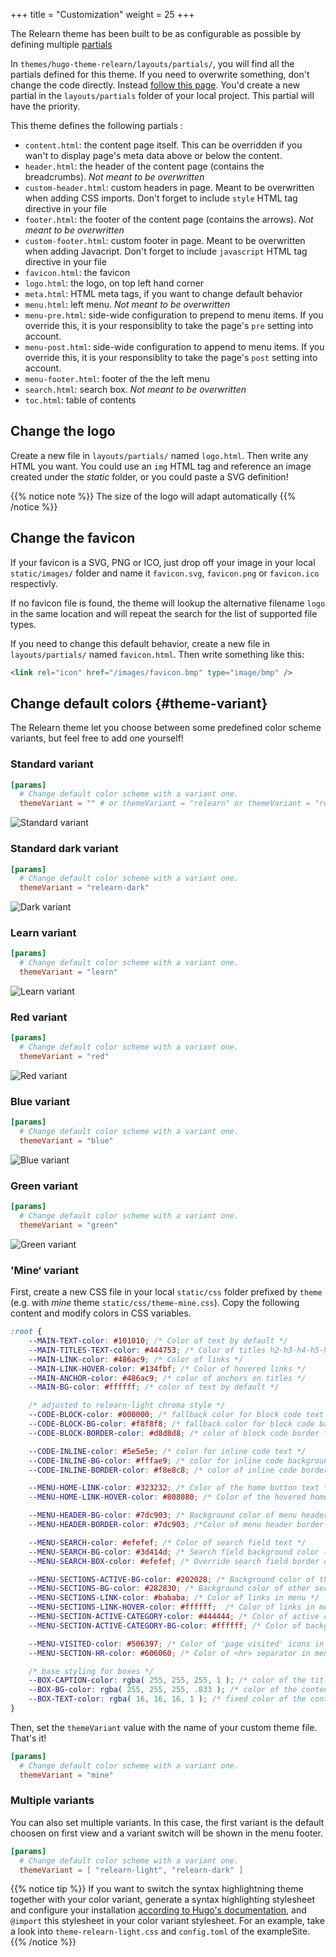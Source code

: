 +++
title = "Customization"
weight = 25
+++

The Relearn theme has been built to be as configurable as possible by defining multiple [partials](https://gohugo.io/templates/partials/)

In `themes/hugo-theme-relearn/layouts/partials/`, you will find all the partials defined for this theme. If you need to overwrite something, don't change the code directly. Instead [follow this page](https://gohugo.io/themes/customizing/). You'd create a new partial in the `layouts/partials` folder of your local project. This partial will have the priority.

This theme defines the following partials :

- `content.html`: the content page itself. This can be overridden if you wan't to display page's meta data above or below the content.
- `header.html`: the header of the content page (contains the breadcrumbs). _Not meant to be overwritten_
- `custom-header.html`: custom headers in page. Meant to be overwritten when adding CSS imports. Don't forget to include `style` HTML tag directive in your file
- `footer.html`: the footer of the content page (contains the arrows). _Not meant to be overwritten_
- `custom-footer.html`:  custom footer in page. Meant to be overwritten when adding Javacript. Don't forget to include `javascript` HTML tag directive in your file
- `favicon.html`: the favicon
- `logo.html`: the logo, on top left hand corner
- `meta.html`: HTML meta tags, if you want to change default behavior
- `menu.html`: left menu. _Not meant to be overwritten_
- `menu-pre.html`: side-wide configuration to prepend to menu items. If you override this, it is your responsiblity to take the page's `pre` setting into account.
- `menu-post.html`: side-wide configuration to append to menu items. If you override this, it is your responsiblity to take the page's `post` setting into account.
- `menu-footer.html`: footer of the the left menu
- `search.html`: search box. _Not meant to be overwritten_
- `toc.html`: table of contents

## Change the logo

Create a new file in `layouts/partials/` named `logo.html`. Then write any HTML you want.
You could use an `img` HTML tag and reference an image created under the *static* folder, or you could paste a SVG definition!

{{% notice note %}}
The size of the logo will adapt automatically
{{% /notice %}}

## Change the favicon

If your favicon is a SVG, PNG or ICO, just drop off your image in your local `static/images/` folder and name it `favicon.svg`, `favicon.png` or `favicon.ico` respectivly.

If no favicon file is found, the theme will lookup the alternative filename `logo` in the same location and will repeat the search for the list of supported file types.

If you need to change this default behavior, create a new file in `layouts/partials/` named `favicon.html`. Then write something like this:

```html
<link rel="icon" href="/images/favicon.bmp" type="image/bmp" />
```

## Change default colors {#theme-variant}

The Relearn theme let you choose between some predefined color scheme variants, but feel free to add one yourself!

### Standard variant

```toml
[params]
  # Change default color scheme with a variant one.
  themeVariant = "" # or themeVariant = "relearn" or themeVariant = "relearn-light"
```

![Standard variant](images/standard-variant.png?width=60pc)

### Standard dark variant

```toml
[params]
  # Change default color scheme with a variant one.
  themeVariant = "relearn-dark"
```

![Dark variant](images/standard-dark-variant.png?width=60pc)

### Learn variant

```toml
[params]
  # Change default color scheme with a variant one.
  themeVariant = "learn"
```

![Learn variant](images/learn-variant.png?width=60pc)

### Red variant

```toml
[params]
  # Change default color scheme with a variant one.
  themeVariant = "red"
```

![Red variant](images/red-variant.png?width=60pc)

### Blue variant

```toml
[params]
  # Change default color scheme with a variant one.
  themeVariant = "blue"
```

![Blue variant](images/blue-variant.png?width=60pc)

### Green variant

```toml
[params]
  # Change default color scheme with a variant one.
  themeVariant = "green"
```

![Green variant](images/green-variant.png?width=60pc)

### 'Mine‘ variant

First, create a new CSS file in your local `static/css` folder prefixed by `theme` (e.g. with _mine_ theme `static/css/theme-mine.css`). Copy the following content and modify colors in CSS variables.

```css
:root {
    --MAIN-TEXT-color: #101010; /* Color of text by default */
    --MAIN-TITLES-TEXT-color: #444753; /* Color of titles h2-h3-h4-h5-h6 */
    --MAIN-LINK-color: #486ac9; /* Color of links */
    --MAIN-LINK-HOVER-color: #134fbf; /* Color of hovered links */
    --MAIN-ANCHOR-color: #486ac9; /* color of anchors on titles */
    --MAIN-BG-color: #ffffff; /* color of text by default */

    /* adjusted to relearn-light chroma style */
    --CODE-BLOCK-color: #000000; /* fallback color for block code text */
    --CODE-BLOCK-BG-color: #f8f8f8; /* fallback color for block code background */
    --CODE-BLOCK-BORDER-color: #d8d8d8; /* color of block code border */

    --CODE-INLINE-color: #5e5e5e; /* color for inline code text */
    --CODE-INLINE-BG-color: #fffae9; /* color for inline code background */
    --CODE-INLINE-BORDER-color: #f8e8c8; /* color of inline code border */

    --MENU-HOME-LINK-color: #323232; /* Color of the home button text */
    --MENU-HOME-LINK-HOVER-color: #808080; /* Color of the hovered home button text */

    --MENU-HEADER-BG-color: #7dc903; /* Background color of menu header */
    --MENU-HEADER-BORDER-color: #7dc903; /*Color of menu header border */

    --MENU-SEARCH-color: #efefef; /* Color of search field text */
    --MENU-SEARCH-BG-color: #3d414d; /* Search field background color (by default borders + icons) */
    --MENU-SEARCH-BOX-color: #efefef; /* Override search field border color */

    --MENU-SECTIONS-ACTIVE-BG-color: #202028; /* Background color of the active section and its children */
    --MENU-SECTIONS-BG-color: #282830; /* Background color of other sections */
    --MENU-SECTIONS-LINK-color: #bababa; /* Color of links in menu */
    --MENU-SECTIONS-LINK-HOVER-color: #ffffff;  /* Color of links in menu, when hovered */
    --MENU-SECTION-ACTIVE-CATEGORY-color: #444444; /* Color of active category text */
    --MENU-SECTION-ACTIVE-CATEGORY-BG-color: #ffffff; /* Color of background for the active category (only) */

    --MENU-VISITED-color: #506397; /* Color of 'page visited' icons in menu */
    --MENU-SECTION-HR-color: #606060; /* Color of <hr> separator in menu */

    /* base styling for boxes */
    --BOX-CAPTION-color: rgba( 255, 255, 255, 1 ); /* color of the title text */
    --BOX-BG-color: rgba( 255, 255, 255, .833 ); /* color of the content background */
    --BOX-TEXT-color: rgba( 16, 16, 16, 1 ); /* fixed color of the content text */
}
```

Then, set the `themeVariant` value with the name of your custom theme file. That's it!

```toml
[params]
  # Change default color scheme with a variant one.
  themeVariant = "mine"
```

### Multiple variants

You can also set multiple variants. In this case, the first variant is the default choosen on first view and a variant switch will be shown in the menu footer.

```toml
[params]
  # Change default color scheme with a variant one.
  themeVariant = [ "relearn-light", "relearn-dark" ]
```

{{% notice tip %}}
If you want to switch the syntax highlightning theme together with your color variant, generate a syntax highlighting stylesheet and configure your installation [according to Hugo's documentation](https://gohugo.io/content-management/syntax-highlighting/),  and `@import` this stylesheet in your color variant stylesheet. For an example, take a look into `theme-relearn-light.css` and `config.toml` of the exampleSite.
{{% /notice %}}
